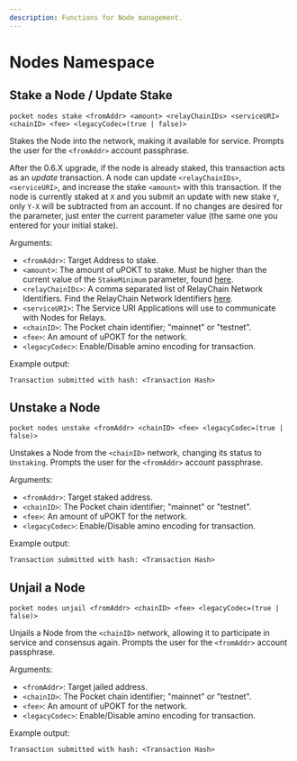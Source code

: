 ```yaml
---
description: Functions for Node management.
---
```


# Nodes Namespace

## Stake a Node / Update Stake

```text
pocket nodes stake <fromAddr> <amount> <relayChainIDs> <serviceURI> <chainID> <fee> <legacyCodec=(true | false)>
```

Stakes the Node into the network, making it available for service. Prompts the user for the `<fromAddr>` account passphrase. 

After the 0.6.X upgrade, if the node is already staked, this transaction acts as an _update_ transaction. A node can update `<relayChainIDs>`, `<serviceURI>`, and increase the stake `<amount>` with this transaction. If the node is currently staked at `X` and you submit an update with new stake `Y`, only `Y-X` will be subtracted from an account. If no changes are desired for the parameter, just enter the current parameter value \(the same one you entered for your initial stake\).

Arguments:

* `<fromAddr>`: Target Address to stake.
* `<amount>`: The amount of uPOKT to stake. Must be higher than the current value of the `StakeMinimum`  parameter, found [here](https://docs.pokt.network/home/references/protocol-parameters#stakeminimum).
* `<relayChainIDs>`: A comma separated list of RelayChain Network Identifiers. Find the RelayChain Network Identifiers [here](https://docs.pokt.network/home/references/supported-blockchains).
* `<serviceURI>`: The Service URI Applications will use to communicate with Nodes for Relays.
* `<chainID>`: The Pocket chain identifier; "mainnet" or "testnet".
* `<fee>`:  An amount of uPOKT for the network.
* `<legacyCodec>`: Enable/Disable amino encoding for transaction.

Example output:

```text
Transaction submitted with hash: <Transaction Hash>
```

## Unstake a Node

```text
pocket nodes unstake <fromAddr> <chainID> <fee> <legacyCodec=(true | false)>
```

Unstakes a Node from the `<chainID>` network, changing its status to `Unstaking`. Prompts the user for the `<fromAddr>` account passphrase.

Arguments:

* `<fromAddr>`: Target staked address.
* `<chainID>`: The Pocket chain identifier; "mainnet" or "testnet".
* `<fee>`:  An amount of uPOKT for the network.
* `<legacyCodec>`: Enable/Disable amino encoding for transaction.

Example output:

```text
Transaction submitted with hash: <Transaction Hash>
```

## Unjail a Node

```text
pocket nodes unjail <fromAddr> <chainID> <fee> <legacyCodec=(true | false)>
```

Unjails a Node from the `<chainID>` network, allowing it to participate in service and consensus again. Prompts the user for the `<fromAddr>` account passphrase.

Arguments:

* `<fromAddr>`: Target jailed address.
* `<chainID>`: The Pocket chain identifier; "mainnet" or "testnet".
* `<fee>`:  An amount of uPOKT for the network.
* `<legacyCodec>`: Enable/Disable amino encoding for transaction.

Example output:

```text
Transaction submitted with hash: <Transaction Hash>
```

